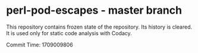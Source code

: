 # perl-pod-escapes - master branch

This repository contains frozen state of the repository.
Its history is cleared. It is used only for static code
analysis with Codacy.

Commit Time: 1709009806